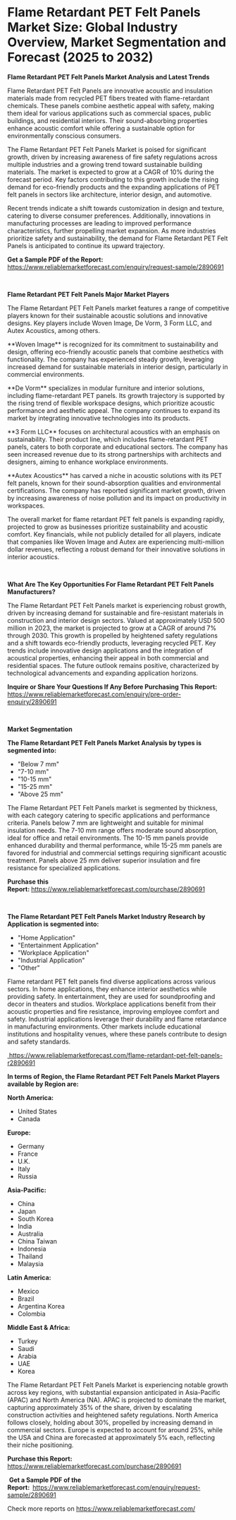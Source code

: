 <p><h1>Flame Retardant PET Felt Panels Market Size: Global Industry Overview, Market Segmentation and Forecast (2025 to 2032)</h1></p><p><strong>Flame Retardant PET Felt Panels Market Analysis and Latest Trends</strong></p>
<p><p>Flame Retardant PET Felt Panels are innovative acoustic and insulation materials made from recycled PET fibers treated with flame-retardant chemicals. These panels combine aesthetic appeal with safety, making them ideal for various applications such as commercial spaces, public buildings, and residential interiors. Their sound-absorbing properties enhance acoustic comfort while offering a sustainable option for environmentally conscious consumers.</p><p>The Flame Retardant PET Felt Panels Market is poised for significant growth, driven by increasing awareness of fire safety regulations across multiple industries and a growing trend toward sustainable building materials. The market is expected to grow at a CAGR of 10% during the forecast period. Key factors contributing to this growth include the rising demand for eco-friendly products and the expanding applications of PET felt panels in sectors like architecture, interior design, and automotive.</p><p>Recent trends indicate a shift towards customization in design and texture, catering to diverse consumer preferences. Additionally, innovations in manufacturing processes are leading to improved performance characteristics, further propelling market expansion. As more industries prioritize safety and sustainability, the demand for Flame Retardant PET Felt Panels is anticipated to continue its upward trajectory.</p></p>
<p><strong>Get a Sample PDF of the Report:&nbsp;</strong> <a href="https://www.reliablemarketforecast.com/enquiry/request-sample/2890691?utm_campaign=2524&utm_medium=2&utm_source=Github&utm_content=ia&utm_term=14032025&utm_id=flame-retardant-pet-felt-panels">https://www.reliablemarketforecast.com/enquiry/request-sample/2890691</a></p>
<p>&nbsp;</p>
<p><strong>Flame Retardant PET Felt Panels Major Market Players</strong></p>
<p><p>The Flame Retardant PET Felt Panels market features a range of competitive players known for their sustainable acoustic solutions and innovative designs. Key players include Woven Image, De Vorm, 3 Form LLC, and Autex Acoustics, among others.</p><p>**Woven Image** is recognized for its commitment to sustainability and design, offering eco-friendly acoustic panels that combine aesthetics with functionality. The company has experienced steady growth, leveraging increased demand for sustainable materials in interior design, particularly in commercial environments.</p><p>**De Vorm** specializes in modular furniture and interior solutions, including flame-retardant PET panels. Its growth trajectory is supported by the rising trend of flexible workspace designs, which prioritize acoustic performance and aesthetic appeal. The company continues to expand its market by integrating innovative technologies into its products.</p><p>**3 Form LLC** focuses on architectural acoustics with an emphasis on sustainability. Their product line, which includes flame-retardant PET panels, caters to both corporate and educational sectors. The company has seen increased revenue due to its strong partnerships with architects and designers, aiming to enhance workplace environments.</p><p>**Autex Acoustics** has carved a niche in acoustic solutions with its PET felt panels, known for their sound-absorption qualities and environmental certifications. The company has reported significant market growth, driven by increasing awareness of noise pollution and its impact on productivity in workspaces.</p><p>The overall market for flame retardant PET felt panels is expanding rapidly, projected to grow as businesses prioritize sustainability and acoustic comfort. Key financials, while not publicly detailed for all players, indicate that companies like Woven Image and Autex are experiencing multi-million dollar revenues, reflecting a robust demand for their innovative solutions in interior acoustics.</p></p>
<p>&nbsp;</p>
<p><strong>What Are The Key Opportunities For Flame Retardant PET Felt Panels Manufacturers?</strong></p>
<p><p>The Flame Retardant PET Felt Panels market is experiencing robust growth, driven by increasing demand for sustainable and fire-resistant materials in construction and interior design sectors. Valued at approximately USD 500 million in 2023, the market is projected to grow at a CAGR of around 7% through 2030. This growth is propelled by heightened safety regulations and a shift towards eco-friendly products, leveraging recycled PET. Key trends include innovative design applications and the integration of acoustical properties, enhancing their appeal in both commercial and residential spaces. The future outlook remains positive, characterized by technological advancements and expanding application horizons.</p></p>
<p><strong>Inquire or Share Your Questions If Any Before Purchasing This Report:</strong> <a href="https://www.reliablemarketforecast.com/enquiry/pre-order-enquiry/2890691?utm_campaign=2524&utm_medium=2&utm_source=Github&utm_content=ia&utm_term=14032025&utm_id=flame-retardant-pet-felt-panels">https://www.reliablemarketforecast.com/enquiry/pre-order-enquiry/2890691</a></p>
<p>&nbsp;</p>
<p><strong>Market Segmentation</strong></p>
<p><strong>The Flame Retardant PET Felt Panels Market Analysis by types is segmented into:</strong></p>
<p><ul><li>"Below 7 mm"</li><li>"7-10 mm"</li><li>"10-15 mm"</li><li>"15-25 mm"</li><li>"Above 25 mm"</li></ul></p>
<p><p>The Flame Retardant PET Felt Panels market is segmented by thickness, with each category catering to specific applications and performance criteria. Panels below 7 mm are lightweight and suitable for minimal insulation needs. The 7-10 mm range offers moderate sound absorption, ideal for office and retail environments. The 10-15 mm panels provide enhanced durability and thermal performance, while 15-25 mm panels are favored for industrial and commercial settings requiring significant acoustic treatment. Panels above 25 mm deliver superior insulation and fire resistance for specialized applications.</p></p>
<p><strong>Purchase this Report:&nbsp;</strong><a href="https://www.reliablemarketforecast.com/purchase/2890691?utm_campaign=2524&utm_medium=2&utm_source=Github&utm_content=ia&utm_term=14032025&utm_id=flame-retardant-pet-felt-panels">https://www.reliablemarketforecast.com/purchase/2890691</a></p>
<p>&nbsp;</p>
<p><strong>The Flame Retardant PET Felt Panels Market Industry Research by Application is segmented into:</strong></p>
<p><ul><li>"Home Application"</li><li>"Entertainment Application"</li><li>"Workplace Application"</li><li>"Industrial Application"</li><li>"Other"</li></ul></p>
<p><p>Flame retardant PET felt panels find diverse applications across various sectors. In home applications, they enhance interior aesthetics while providing safety. In entertainment, they are used for soundproofing and decor in theaters and studios. Workplace applications benefit from their acoustic properties and fire resistance, improving employee comfort and safety. Industrial applications leverage their durability and flame retardance in manufacturing environments. Other markets include educational institutions and hospitality venues, where these panels contribute to design and safety standards.</p></p>
<p><a href="https://www.reliablemarketforecast.com/flame-retardant-pet-felt-panels-r2890691?utm_campaign=2524&utm_medium=2&utm_source=Github&utm_content=ia&utm_term=14032025&utm_id=flame-retardant-pet-felt-panels">&nbsp;https://www.reliablemarketforecast.com/flame-retardant-pet-felt-panels-r2890691</a></p>
<p><strong>In terms of Region, the Flame Retardant PET Felt Panels Market Players available by Region are:</strong></p>
<p>
    <p> <strong> North America: </strong>
        <ul>
            <li>United States</li>
            <li>Canada</li>
        </ul>
        </p> 
    <p> <strong> Europe: </strong>
        <ul>
            <li>Germany</li>
            <li>France</li>
            <li>U.K.</li>
            <li>Italy</li>
            <li>Russia</li>
        </ul>
        </p> 
    <p> <strong> Asia-Pacific: </strong>
        <ul>
            <li>China</li>
            <li>Japan</li>
            <li>South Korea</li>
            <li>India</li>
            <li>Australia</li>
            <li>China Taiwan</li>
            <li>Indonesia</li>
            <li>Thailand</li>
            <li>Malaysia</li>
        </ul>
        </p> 
    <p> <strong> Latin America: </strong>
        <ul>
            <li>Mexico</li>
            <li>Brazil</li>
            <li>Argentina Korea</li>
            <li>Colombia</li>
        </ul>
        </p> 
    <p> <strong> Middle East & Africa: </strong>
        <ul>
            <li>Turkey</li>
            <li>Saudi</li>
            <li>Arabia</li>
            <li>UAE</li>
            <li>Korea</li>
        </ul>
    </p>
    </p>
<p><p>The Flame Retardant PET Felt Panels Market is experiencing notable growth across key regions, with substantial expansion anticipated in Asia-Pacific (APAC) and North America (NA). APAC is projected to dominate the market, capturing approximately 35% of the share, driven by escalating construction activities and heightened safety regulations. North America follows closely, holding about 30%, propelled by increasing demand in commercial sectors. Europe is expected to account for around 25%, while the USA and China are forecasted at approximately 5% each, reflecting their niche positioning.</p></p>
<p><strong>Purchase this Report: </strong><a href="https://www.reliablemarketforecast.com/purchase/2890691?utm_campaign=2524&utm_medium=2&utm_source=Github&utm_content=ia&utm_term=14032025&utm_id=flame-retardant-pet-felt-panels">https://www.reliablemarketforecast.com/purchase/2890691</a></p>
<p>&nbsp;<strong>Get a Sample PDF of the Report:&nbsp;&nbsp;</strong><a href="https://www.reliablemarketforecast.com/enquiry/request-sample/2890691?utm_campaign=2524&utm_medium=2&utm_source=Github&utm_content=ia&utm_term=14032025&utm_id=flame-retardant-pet-felt-panels">https://www.reliablemarketforecast.com/enquiry/request-sample/2890691</a></p>
<p><strong></strong></p>
<p>Check more reports on <a href="https://www.reliablemarketforecast.com/?utm_campaign=2524&utm_medium=2&utm_source=Github&utm_content=ia&utm_term=14032025&utm_id=flame-retardant-pet-felt-panels">https://www.reliablemarketforecast.com/</a></p>